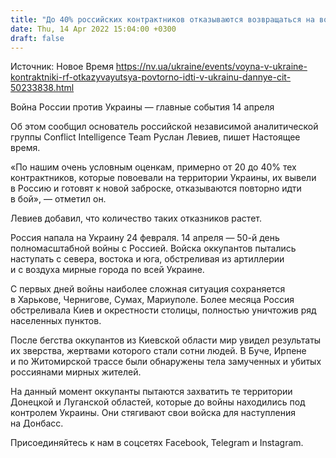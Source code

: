 ```yaml
---
title: "До 40% российских контрактников отказываются возвращаться на войну в Украину — CIT"
date: Thu, 14 Apr 2022 15:04:00 +0300
draft: false
---
```

Источник: Новое Время https://nv.ua/ukraine/events/voyna-v-ukraine-kontraktniki-rf-otkazyvayutsya-povtorno-idti-v-ukrainu-dannye-cit-50233838.html


Война России против Украины — главные события 14 апреля

 Об этом сообщил основатель российской независимой аналитической группы Conflict Intelligence Team Руслан Левиев, пишет Настоящее время.

«По нашим очень условным оценкам, примерно от 20 до 40% тех контрактников, которые повоевали на территории Украины, их вывели в Россию и готовят к новой заброске, отказываются повторно идти в бой», — отметил он.

Левиев добавил, что количество таких отказников растет.

Россия напала на Украину 24 февраля. 14 апреля — 50-й день полномасштабной войны с Россией. Войска оккупантов пытались наступать с севера, востока и юга, обстреливая из артиллерии и с воздуха мирные города по всей Украине.

С первых дней войны наиболее сложная ситуация сохраняется в Харькове, Чернигове, Сумах, Мариуполе. Более месяца Россия обстреливала Киев и окрестности столицы, полностью уничтожив ряд населенных пунктов.

После бегства оккупантов из Киевской области мир увидел результаты их зверства, жертвами которого стали сотни людей. В Буче, Ирпене и по Житомирской трассе были обнаружены тела замученных и убитых россиянами мирных жителей.

На данный момент оккупанты пытаются захватить те территории Донецкой и Луганской областей, которые до войны находились под контролем Украины. Они стягивают свои войска для наступления на Донбасс.

Присоединяйтесь к нам в соцсетях Facebook, Telegram и Instagram.
